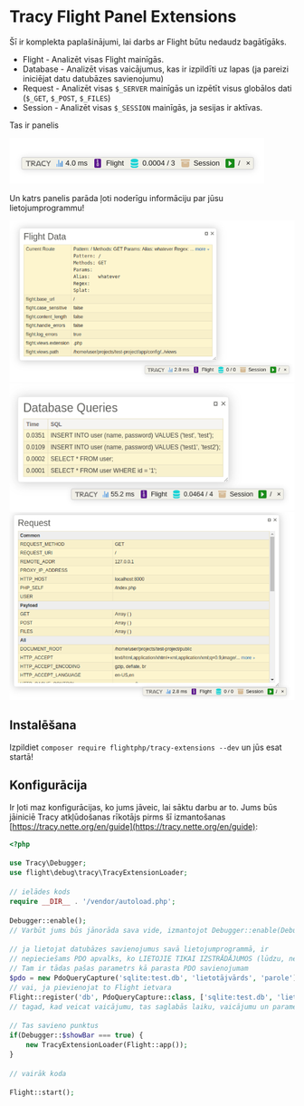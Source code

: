 Tracy Flight Panel Extensions
=====

Šī ir komplekta paplašinājumi, lai darbs ar Flight būtu nedaudz bagātīgāks.

- Flight - Analizēt visas Flight mainīgās.
- Database - Analizēt visas vaicājumus, kas ir izpildīti uz lapas (ja pareizi iniciējat datu datubāzes savienojumu)
- Request - Analizēt visas `$_SERVER` mainīgās un izpētīt visus globālos dati (`$_GET`, `$_POST`, `$_FILES`)
- Session - Analizēt visas `$_SESSION` mainīgās, ja sesijas ir aktīvas.

Tas ir panelis

![Flight Bar](https://raw.githubusercontent.com/flightphp/tracy-extensions/master/flight-tracy-bar.png)

Un katrs panelis parāda ļoti noderīgu informāciju par jūsu lietojumprogrammu!

![Flight Data](https://raw.githubusercontent.com/flightphp/tracy-extensions/master/flight-var-data.png)
![Flight Database](https://raw.githubusercontent.com/flightphp/tracy-extensions/master/flight-db.png)
![Flight Request](https://raw.githubusercontent.com/flightphp/tracy-extensions/master/flight-request.png)

Instalēšana
-------
Izpildiet `composer require flightphp/tracy-extensions --dev` un jūs esat startā!

Konfigurācija
-------
Ir ļoti maz konfigurācijas, ko jums jāveic, lai sāktu darbu ar to. Jums būs jāiniciē Tracy atkļūdošanas rīkotājs pirms šī izmantošanas [https://tracy.nette.org/en/guide](https://tracy.nette.org/en/guide):

```php
<?php

use Tracy\Debugger;
use flight\debug\tracy\TracyExtensionLoader;

// ielādes kods
require __DIR__ . '/vendor/autoload.php';

Debugger::enable();
// Varbūt jums būs jānorāda sava vide, izmantojot Debugger::enable(Debugger::DEVELOPMENT)

// ja lietojat datubāzes savienojumus savā lietojumprogrammā, ir 
// nepieciešams PDO apvalks, ko LIETOJIE TIKAI IZSTRĀDĀJUMOS (lūdzu, neizmantojiet ražošanā!)
// Tam ir tādas pašas parametrs kā parasta PDO savienojumam
$pdo = new PdoQueryCapture('sqlite:test.db', 'lietotājvārds', 'parole');
// vai, ja pievienojat to Flight ietvara
Flight::register('db', PdoQueryCapture::class, ['sqlite:test.db', 'lietotājvārds', 'parole']);
// tagad, kad veicat vaicājumu, tas saglabās laiku, vaicājumu un parametrus

// Tas savieno punktus
if(Debugger::$showBar === true) {
	new TracyExtensionLoader(Flight::app());
}

// vairāk koda

Flight::start();
```